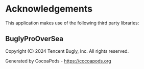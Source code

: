 # Acknowledgements
This application makes use of the following third party libraries:

## BuglyProOverSea

Copyright (C) 2024 Tencent Bugly, Inc. All rights reserved.

Generated by CocoaPods - https://cocoapods.org
